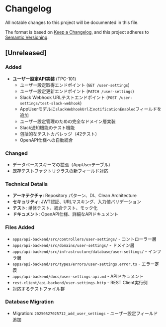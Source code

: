 # Changelog

All notable changes to this project will be documented in this file.

The format is based on [Keep a Changelog](https://keepachangelog.com/en/1.0.0/),
and this project adheres to [Semantic Versioning](https://semver.org/spec/v2.0.0.html).

## [Unreleased]

### Added

- **ユーザー設定API実装** (TPC-101)
    - ユーザー設定取得エンドポイント (`GET /user-settings`)
    - ユーザー設定更新エンドポイント (`PATCH /user-settings`)
    - Slack Webhook URLテストエンドポイント (`POST /user-settings/test-slack-webhook`)
    - AppUserモデルに`slackWebhookUrl`と`notificationEnabled`フィールドを追加
    - ユーザー設定管理のための完全なドメイン層実装
    - Slack通知機能のテスト機能
    - 包括的なテストカバレッジ（42テスト）
    - OpenAPI仕様への自動統合

### Changed

- データベーススキーマの拡張（AppUserテーブル）
- 既存テストファクトリクラスの新フィールド対応

### Technical Details

- **アーキテクチャ**: Repository パターン、DI、Clean Architecture
- **セキュリティ**: JWT認証、URLマスキング、入力値バリデーション
- **テスト**: 単体テスト、統合テスト、モック化
- **ドキュメント**: OpenAPI仕様、詳細なAPIドキュメント

### Files Added

- `apps/api-backend/src/controllers/user-settings/` - コントローラー層
- `apps/api-backend/src/domains/user-settings/` - ドメイン層
- `apps/api-backend/src/infrastructure/database/user-settings/` - インフラ層
- `apps/api-backend/src/types/errors/user-settings.error.ts` - エラー定義
- `apps/api-backend/docs/user-settings-api.md` - APIドキュメント
- `rest-client/api-backend/user-settings.http` - REST Client実行例
- 対応するテストファイル群

### Database Migration

- Migration: `20250527025712_add_user_settings` - ユーザー設定フィールド追加
